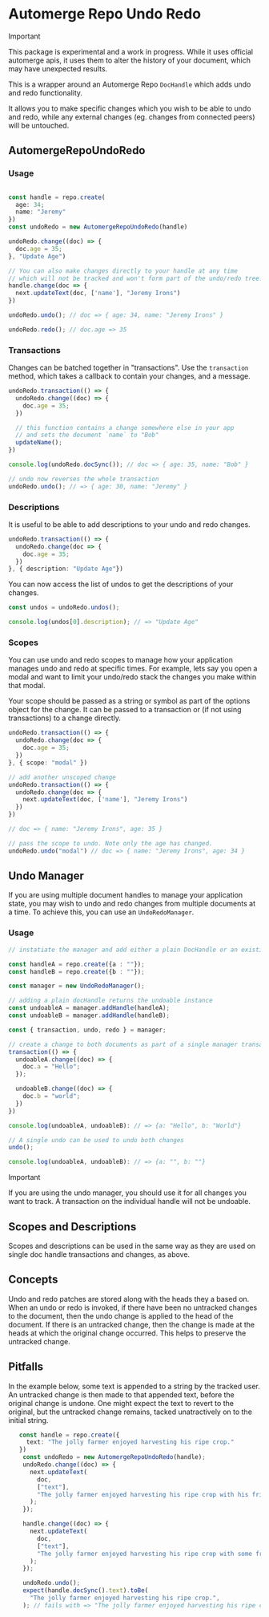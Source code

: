 # Automerge Repo Undo Redo

> [!IMPORTANT]
> This package is experimental and a work in progress. While it uses official automerge apis, it uses them to alter the history of your document, which may have unexpected results.

This is a wrapper around an Automerge Repo `DocHandle` which adds undo and redo functionality.

It allows you to make specific changes which you wish to be able to undo and redo, while any external changes (eg. changes from connected peers) will be untouched.

## AutomergeRepoUndoRedo

### Usage
```ts

const handle = repo.create(
  age: 34;
  name: "Jeremy"
})
const undoRedo = new AutomergeRepoUndoRedo(handle)

undoRedo.change((doc) => {
  doc.age = 35;
}, "Update Age")

// You can also make changes directly to your handle at any time 
// which will not be tracked and won't form part of the undo/redo tree.
handle.change(doc => {
  next.updateText(doc, ['name'], "Jeremy Irons")
})

undoRedo.undo(); // doc => { age: 34, name: "Jeremy Irons" }

undoRedo.redo(); // doc.age => 35
```

### Transactions

Changes can be batched together in "transactions". Use the `transaction` method, which takes a callback to contain your changes, and a message.

```ts
undoRedo.transaction(() => {
  undoRedo.change((doc) => {
    doc.age = 35;
  })

  // this function contains a change somewhere else in your app
  // and sets the document `name` to "Bob"
  updateName();
})

console.log(undoRedo.docSync()); // doc => { age: 35, name: "Bob" }

// undo now reverses the whole transaction
undoRedo.undo(); // => { age: 30, name: "Jeremy" }
```

### Descriptions
It is useful to be able to add descriptions to your undo and redo changes.

```ts
undoRedo.transaction(() => {
  undoRedo.change(doc => {
    doc.age = 35;
  })
}, { description: "Update Age"})
```
You can now access the list of undos to get the descriptions of your changes.

```ts
const undos = undoRedo.undos();

console.log(undos[0].description); // => "Update Age"
```

### Scopes
You can use undo and redo scopes to manage how your application manages undo and redo at specific times. For example, lets say you open a modal and want to limit your undo/redo stack the changes you make within that modal.

Your scope should be passed as a string or symbol as part of the options object for the change. It can be passed to a transaction or (if not using transactions) to a change directly.

```ts
undoRedo.transaction(() => {
  undoRedo.change(doc => {
    doc.age = 35;
  })
}, { scope: "modal" })

// add another unscoped change
undoRedo.transaction(() => {
  undoRedo.change(doc => {
    next.updateText(doc, ['name'], "Jeremy Irons")
  })
})

// doc => { name: "Jeremy Irons", age: 35 }

// pass the scope to undo. Note only the age has changed.
undoRedo.undo("modal") // doc => { name: "Jeremy Irons", age: 34 }
```

## Undo Manager
If you are using multiple document handles to manage your application state, you may wish to undo and redo changes from multiple documents at a time. To achieve this, you can use an `UndoRedoManager`.

### Usage
```ts
// instatiate the manager and add either a plain DocHandle or an existing AutomergeRepoUndoRedo instance

const handleA = repo.create({a : ""});
const handleB = repo.create({b : ""});

const manager = new UndoRedoManager();

// adding a plain docHandle returns the undoable instance
const undoableA = manager.addHandle(handleA);
const undoableB = manager.addHandle(handleB);

const { transaction, undo, redo } = manager;

// create a change to both documents as part of a single manager transaction
transaction(() => {
  undoableA.change((doc) => {
    doc.a = "Hello";
  });

  undoableB.change((doc) => {
    doc.b = "world";
  })
})

console.log(undoableA, undoableB): // => {a: "Hello", b: "World"}

// A single undo can be used to undo both changes
undo();

console.log(undoableA, undoableB): // => {a: "", b: ""}

```

> [!IMPORTANT]
> If you are using the undo manager, you should use it for all changes you want to track. A transaction on the individual handle will not be undoable.

## Scopes and Descriptions
Scopes and descriptions can be used in the same way as they are used on single doc handle transactions and changes, as above.


## Concepts

Undo and redo patches are stored along with the heads they a based on. When an undo or redo is invoked, if there have been no untracked changes to the document, then the undo change is applied to the head of the document. If there is an untracked change, then the change is made at the heads at which the original change occurred. This helps to preserve the untracked change.

## Pitfalls
In the example below, some text is appended to a string by the tracked user. An untracked change is then made to that appended text, before the original change is undone. One might expect the text to revert to the original, but the untracked change remains, tacked unatractively on to the initial string.

```ts
   const handle = repo.create({
     text: "The jolly farmer enjoyed harvesting his ripe crop."
   })
    const undoRedo = new AutomergeRepoUndoRedo(handle);
    undoRedo.change((doc) => {
      next.updateText(
        doc,
        ["text"],
        "The jolly farmer enjoyed harvesting his ripe crop with his friends.",
      );
    });

    handle.change((doc) => {
      next.updateText(
        doc,
        ["text"],
        "The jolly farmer enjoyed harvesting his ripe crop with some friends.",
      );
    });

    undoRedo.undo();
    expect(handle.docSync().text).toBe(
      "The jolly farmer enjoyed harvesting his ripe crop.",
    ); // fails with => "The jolly farmer enjoyed harvesting his ripe cropome.",

```
